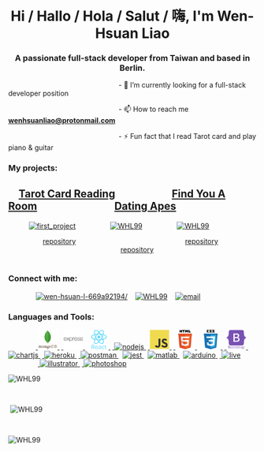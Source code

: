 <h1 align="center">Hi / Hallo / Hola / Salut / 嗨, I'm Wen-Hsuan Liao</h1>
<h3 align="center">A passionate full-stack developer from Taiwan and based in Berlin.</h3>

&emsp;&emsp;&emsp;&emsp;&emsp;&emsp;&emsp;&emsp;&emsp;&emsp;&emsp;&emsp;&emsp;&emsp;&emsp;&emsp;- 🔭 I’m currently looking for a full-stack developer position

&emsp;&emsp;&emsp;&emsp;&emsp;&emsp;&emsp;&emsp;&emsp;&emsp;&emsp;&emsp;&emsp;&emsp;&emsp;&emsp;- 📫 How to reach me **wenhsuanliao@protonmail.com**

&emsp;&emsp;&emsp;&emsp;&emsp;&emsp;&emsp;&emsp;&emsp;&emsp;&emsp;&emsp;&emsp;&emsp;&emsp;&emsp;- ⚡ Fun fact that I read Tarot card and play piano & guitar

<h3 align="left">My projects:</h3><h2>&emsp;<a href="https://whl99.github.io/first-project/">Tarot Card Reading</a> &emsp;&emsp;&emsp;&emsp;&emsp; <a href="https://findyouaroom.herokuapp.com/">Find You A Room</a> &emsp;&emsp;&emsp;&emsp;&emsp;&emsp;&emsp; <a href="https://datingapes.herokuapp.com/">Dating Apes</a></h2>
<p>
&emsp;&emsp;&emsp;<a href="https://whl99.github.io/first-project/" target="blank"><img align="center" src="https://res.cloudinary.com/dsy2gebem/image/upload/v1659911403/others/tarot_otq4sy.png" alt="first_project" height="180"/></a>&emsp;&emsp;&emsp;&emsp;&emsp;<a href="https://findyouaroom.herokuapp.com/" target="blank"><img align="center" src="https://res.cloudinary.com/dsy2gebem/image/upload/v1659911407/others/house_sbb5rd.png" alt="WHL99" height="180" /></a>&emsp;&emsp;&emsp;&emsp;&emsp;<a href="https://datingapes.herokuapp.com/" target="blank"><img align="center" src="https://res.cloudinary.com/dsy2gebem/image/upload/v1659913792/others/dating2_fr0kwo.png" alt="WHL99" height="180" /></a></p>

&emsp;&emsp;&emsp;&emsp;&emsp;<a href="https://github.com/WHL99/first-project">repository</a> &emsp;&emsp;&emsp;&emsp;&emsp;&emsp;&emsp;&emsp;&emsp;&emsp;&emsp;&emsp;&emsp;&emsp;&emsp;&nbsp; <a href="https://github.com/WHL99/second-project">repository</a> &emsp;&emsp;&emsp;&emsp;&emsp;&emsp;&emsp;&emsp;&emsp;&emsp;&emsp;&emsp;&emsp;&emsp;&emsp;&emsp; <a href="https://github.com/WHL99/third-project">repository</a><br><br>




<h3 align="left">Connect with me:</h3>
<p align="left">&emsp;&emsp;&emsp;&emsp;<a href="https://linkedin.com/in/wen-hsuan-l-669a92194/" target="blank"><img align="center" src="https://res.cloudinary.com/dsy2gebem/image/upload/v1659916321/others/174857_lneplv.png" alt="wen-hsuan-l-669a92194/" height="35"  /></a>&nbsp;&nbsp;&nbsp;&nbsp;<a href="https://github.com/WHL99" target="blank"><img align="center" src="https://res.cloudinary.com/dsy2gebem/image/upload/v1659907205/others/Github-595b40b85ba036ed117dc155_ntgoxu.svg" alt="WHL99" height="40"  /></a>&nbsp;&nbsp;&nbsp;&nbsp;<a href="mailto:wenhsuanliao@protonmail.com" target="blank"><img align="center" src="https://res.cloudinary.com/dsy2gebem/image/upload/v1659915735/others/mail2_sxwaj2.png" alt="email" height="29"  /></a></p>

<h3 align="left">Languages and Tools:</h3>
<p align="left">&emsp;&emsp;&emsp;&emsp;<a href="https://www.mongodb.com/" target="_blank" rel="noreferrer"> <img src="https://raw.githubusercontent.com/devicons/devicon/master/icons/mongodb/mongodb-original-wordmark.svg" alt="mongodb" width="40" height="40" /> </a> &nbsp;<a href="https://expressjs.com" target="_blank" rel="noreferrer"> <img src="https://raw.githubusercontent.com/devicons/devicon/master/icons/express/express-original-wordmark.svg" alt="express" width="40" height="40" /> </a>&nbsp; <a href="https://reactjs.org/" target="_blank" rel="noreferrer"> <img src="https://raw.githubusercontent.com/devicons/devicon/master/icons/react/react-original-wordmark.svg" alt="react" width="40" height="40" /> </a> &nbsp;<a href="https://nodejs.org" target="_blank" rel="noreferrer"> <img src="https://res.cloudinary.com/dsy2gebem/image/upload/v1659906987/others/node-js-icon-8_su0n4i.png" alt="nodejs" width="40" height="40" /> </a>&nbsp;<a href="https://developer.mozilla.org/en-US/docs/Web/JavaScript" target="_blank" rel="noreferrer"> <img src="https://raw.githubusercontent.com/devicons/devicon/master/icons/javascript/javascript-original.svg" alt="javascript" width="40" height="40" /> </a>&nbsp;<a href="https://www.w3.org/html/" target="_blank" rel="noreferrer"> <img src="https://raw.githubusercontent.com/devicons/devicon/master/icons/html5/html5-original-wordmark.svg" alt="html5" width="40" height="40" /> </a>&nbsp; <a href="https://www.w3schools.com/css/" target="_blank" rel="noreferrer"> <img src="https://raw.githubusercontent.com/devicons/devicon/master/icons/css3/css3-original-wordmark.svg" alt="css3" width="40" height="40" /> </a>&nbsp;<a href="https://getbootstrap.com" target="_blank" rel="noreferrer"> <img src="https://raw.githubusercontent.com/devicons/devicon/master/icons/bootstrap/bootstrap-plain-wordmark.svg" alt="bootstrap" width="40" height="40" /> </a> &nbsp;<a href="https://www.chartjs.org" target="_blank" rel="noreferrer"> <img src="https://www.chartjs.org/media/logo-title.svg" alt="chartjs" width="40" height="40" /> </a>&nbsp;<a href="https://heroku.com" target="_blank" rel="noreferrer"> <img src="https://www.vectorlogo.zone/logos/heroku/heroku-icon.svg" alt="heroku" width="40" height="40" /> </a>&nbsp;<a href="https://postman.com" target="_blank" rel="noreferrer"> <img src="https://www.vectorlogo.zone/logos/getpostman/getpostman-icon.svg" alt="postman" width="40" height="40" /> </a>&nbsp; <a href="https://jestjs.io" target="_blank" rel="noreferrer"> <img src="https://www.vectorlogo.zone/logos/jestjsio/jestjsio-icon.svg" alt="jest" width="40" height="40" /> </a>&nbsp; <a href="https://www.mathworks.com/" target="_blank" rel="noreferrer"> <img src="https://upload.wikimedia.org/wikipedia/commons/2/21/Matlab_Logo.png" alt="matlab" width="40" height="40" /> </a>&nbsp; <a href="https://www.arduino.cc/" target="_blank" rel="noreferrer"> <img src="https://cdn.worldvectorlogo.com/logos/arduino-1.svg" alt="arduino" width="40" height="40" /> </a> &nbsp;<a href="https://www.ableton.com/" target="_blank" rel="noreferrer"> <img src="https://res.cloudinary.com/dsy2gebem/image/upload/v1659906335/others/ableton-icon-11_gmwszx.ico" alt="live" width="40" height="40" /> </a>&nbsp;&emsp;&emsp;&emsp;&emsp;<a href="https://www.adobe.com/in/products/illustrator.html" target="_blank" rel="noreferrer"> <img src="https://res.cloudinary.com/dsy2gebem/image/upload/v1659906632/others/%E6%88%AA%E5%9C%96_2022-08-07_23.09.53_abyx8u.png" alt="illustrator" width="40" height="40" /> </a> &nbsp;<a href="https://www.photoshop.com/en" target="_blank" rel="noreferrer"> <img src="https://res.cloudinary.com/dsy2gebem/image/upload/v1659906632/others/%E6%88%AA%E5%9C%96_2022-08-07_23.10.07_rxxabb.png" alt="photoshop" width="40" height="40" /> </a> </p>
<p><img src="https://github-readme-stats.vercel.app/api/top-langs?username=whl99&show_icons=true&locale=en&layout=compact" alt="WHL99" /></p><br><p>&nbsp;<img src="https://github-readme-stats.vercel.app/api?username=whl99&show_icons=true&locale=en" alt="WHL99" /></p><br><p><img src="https://github-readme-streak-stats.herokuapp.com/?user=whl99&" alt="WHL99" /></p>
